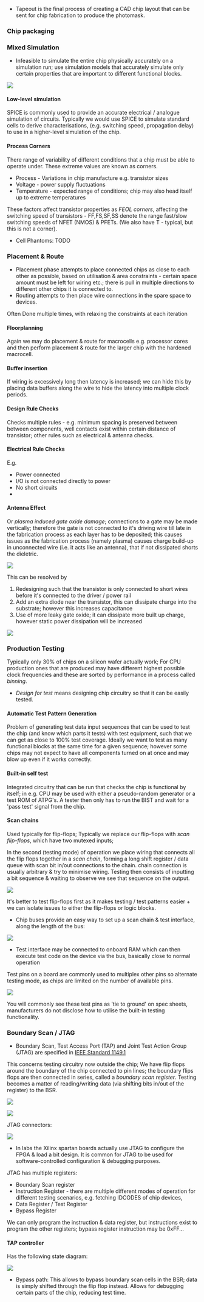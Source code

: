 - Tapeout is the final process of creating a CAD chip layout that can be sent for chip fabrication to produce the photomask.

### Chip packaging


### Mixed Simulation
- Infeasible to simulate the entire chip physically accurately on a simulation run; use simulation models that accurately simulate only certain properties that are important to different functional blocks.

![](misc/Pasted%20image%2020240112162856.png)

#### Low-level simulation
SPICE is commonly used to provide an accurate electrical / analogue simulation of circuits. Typically we would use SPICE to simulate standard cells to derive characterisations, (e.g. switching speed, propagation delay) to use in a higher-level simulation of the chip. 

#### Process Corners
There range of variability of different conditions that a chip must be able to operate under. These extreme values are known as corners.

- Process - Variations in chip manufacture e.g. transistor sizes
- Voltage - power supply fluctuations
- Temperature - expected range of conditions; chip may also head itself up to extreme temperatures

These factors affect transistor properties as *FEOL corners*, affecting the switching speed of transistors - FF,FS,SF,SS denote the range fast/slow switching speeds of NFET (NMOS) & PFETs.
(We also have T - typical, but this is not a corner).


- Cell Phantoms: TODO

### Placement & Route
- Placement phase attempts to place connected chips as close to each other as possible, based on utilisation & area constraints - certain space amount must be left for wiring etc.; there is pull in multiple directions to different other chips it is connected to.
- Routing attempts to then place wire connections in the spare space to devices.

Often Done multiple times, with relaxing the constraints at each iteration

#### Floorplanning
Again we may do placement & route for macrocells e.g. processor cores and then perform placement & route for the larger chip with the hardened macrocell.

#### Buffer insertion
If wiring is excessively long then latency is increased; we can hide this by placing data buffers along the wire to hide the latency into multiple clock periods.

#### Design Rule Checks
Checks multiple rules - e.g. minimum spacing is preserved between between components, well contacts exist within certain distance of transistor; other rules such as electrical & antenna checks.

#### Electrical Rule Checks
E.g.
- Power connected
- I/O is not connected directly to power
- No short circuits
- 

#### Antenna Effect
Or *plasma induced gate oxide damage*; connections to a gate may be made vertically; therefore the gate is not connected to it's driving wire till late in the fabrication process as each layer has to be deposited; this causes issues as the fabrication process (namely plasma) causes charge build-up in unconnected wire (i.e. it acts like an antenna), that if not dissipated shorts the dieletric.

![](misc/Pasted%20image%2020240112205118.png)

This can be resolved by 

1. Redesigning such that the transistor is only connected to short wires before it's connected to the driver / power rail
2. Add an extra diode near the transistor, this can dissipate charge into the substrate; however this increases capacitance
3. Use of more leaky gate oxide; it can dissipate more built up charge, however static power dissipation will be increased

![](misc/Pasted%20image%2020240112205524.png)

### Production Testing

Typically only 30% of chips on a silicon wafer actually work; For CPU production ones that are produced may have different highest possible clock frequencies and these are sorted by performance in a process called *binning*.

- *Design for test* means designing chip circuitry so that it can be easily tested.

#### Automatic Test Pattern Generation
Problem of generating test data input sequences that can be used to test the chip (and know which parts it tests) with test equipment, such that we can get as close to 100% test coverage. Ideally we want to test as many functional blocks at the same time for a given sequence; however some chips may not expect to have all components turned on at once and may blow up even if it works correctly.

#### Built-in self test
Integrated circuitry that can be run that checks the chip is functional by itself; in e.g. CPU may be used with either a pseudo-random generator or a test ROM of ATPG's.
A tester then only has to run the BIST and wait for a 'pass test' signal from the chip.

#### Scan chains
Used typically for flip-flops; Typically we replace our flip-flops with *scan flip-flops*, which have two mutexed inputs;

In the second (testing mode) of operation we place wiring that connects all the flip flops together in a *scan chain*, forming a long shift register / data queue with scan bit in/out connections to the chain. chain connection is usually arbitrary & try to minimise wiring. Testing then consists of inputting a bit sequence & waiting to observe we see that sequence on the output.

![](misc/Pasted%20image%2020240112211727.png)

It's better to test flip-flops first as it makes testing / test patterns easier + we can isolate issues to either the flip-flops or logic blocks.

- Chip buses provide an easy way to set up a scan chain & test interface, along the length of the bus:

![](misc/Pasted%20image%2020240112214204.png)

- Test interface may be connected to onboard RAM which can then execute test code on the device via the bus, basically close to normal operation


Test pins on a board are commonly used to multiplex other pins so alternate testing mode, as chips are limited on the number of available pins.

![](misc/Pasted%20image%2020240112214703.png)

You will commonly see these test pins as 'tie to ground' on spec sheets, manufacturers do not disclose how to utilise the built-in testing functionality.

### Boundary Scan / JTAG

- Boundary Scan, Test Access Port (TAP) and Joint Test Action Group (JTAG) are specified in [IEEE Standard 1149.1](https://standards.ieee.org/ieee/1149.1/4484/)

This concerns testing circuitry now outside the chip; We have flip flops around the boundary of the chip connected to pin lines; the boundary flips flops are then connected in series, called a *boundary scan register*. Testing becomes a matter of reading/writing data (via shifting bits in/out of the register) to the BSR.

![](misc/Pasted%20image%2020240112212443.png)

![](misc/Pasted%20image%2020240112212454.png)

JTAG connectors:

![](misc/Pasted%20image%2020240112212718.png)

- In labs the Xilinx spartan boards actually use JTAG to configure the FPGA & load a bit design. It is common for JTAG to be used for software-controlled configuration & debugging purposes.

JTAG has multiple registers:

- Boundary Scan register
- Instruction Register - there are multiple different modes of operation for different testing scenarios, e.g. fetching IDCODES of chip devices, 
- Data Register / Test Register
- Bypass Register

We can only program the instruction & data register, but instructions exist to program the other registers; bypass register instruction may be 0xFF...

#### TAP controller

Has the following state diagram:

![](misc/Pasted%20image%2020240112212345.png)

- Bypass path: This allows to bypass boundary scan cells in the BSR; data is simply shifted through the flip flop instead. Allows for debugging certain parts of the chip, reducing test time.
